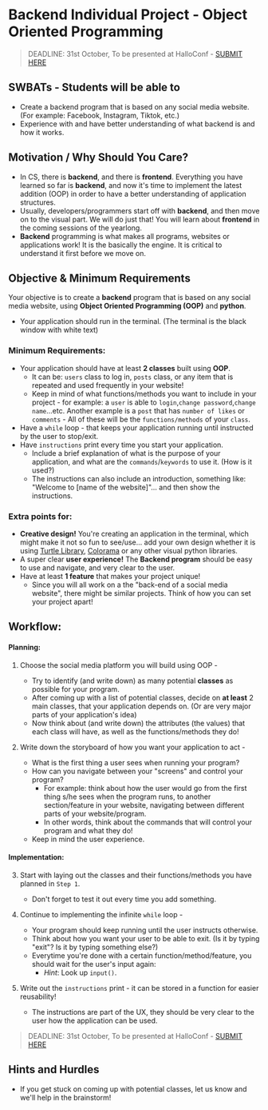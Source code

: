 # Backend Individual Project - Object Oriented Programming 

> DEADLINE: 31st October, To be presented at HalloConf - [SUBMIT HERE](https://forms.gle/Y3SaM2fxHfo5SrmDA)  

## SWBATs - Students will be able to
- Create a backend program that is based on any social media website. (For example: Facebook, Instagram, Tiktok, etc.)
- Experience with and have better understanding of what backend is and how it works.

## Motivation / Why Should You Care? 
- In CS, there is **backend**, and there is **frontend**. Everything you have learned so far is **backend**, and now it's time to implement the latest addition (OOP) in order to have a better understanding of application structures. 
- Usually, developers/programmers start off with **backend**, and then move on to the visual part. We will do just that! You will learn about **frontend** in the coming sessions of the yearlong.
- **Backend** programming is what makes all programs, websites or applications work! It is the basically the engine. It is critical to understand it first before we move on.  

## Objective & Minimum Requirements
Your objective is to create a **backend** program that is based on any social media website, using **Object Oriented Programming (OOP)** and **python**.
* Your application should run in the terminal. (The terminal is the black window with white text)

  
  
### Minimum Requirements:
- Your application should have at least **2 classes** built using **OOP**. 
    - It can be: `users` class to log in, `posts` class,  or any item that is repeated and used frequently in your website!
    - Keep in mind of what functions/methods you want to include in your project - for example: a `user` is able to `login`,`change password`,`change name`...etc. Another example is a `post` that has `number of likes` or `comments` - All of these will be the `functions/methods` of your `class`.
- Have a `while` loop - that keeps your application running until instructed by the user to stop/exit.
- Have `instructions` print every time you start your application.
    - Include a brief explanation of what is the purpose of your application, and what are the `commands`/`keywords` to use it. (How is it used?)
    - The instructions can also include an introduction, something like: "Welcome to [name of the website]"... and then show the instructions.

 

 
### Extra points for:
- **Creative design!** You're creating an application in the terminal, which might make it not so fun to see/use... add your own design whether it is using [Turtle Library](https://docs.python.org/3/library/turtle.html), [Colorama](https://pypi.org/project/colorama/) or any other visual python libraries.
- A super clear **user experience!** The **Backend program** should be easy to use and navigate, and very clear to the user.
- Have at least **1 feature** that makes your project unique!
    - Since you will all work on a the "back-end of a social media website", there might be similar projects. Think of how you can set your project apart!

  
  
## Workflow:

#### Planning:
1. Choose the social media platform you will build using OOP - 
    - Try to identify (and write down) as many potential **classes** as possible for your program.
    - After coming up with a list of potential classes, decide on **at least** 2 main classes, that your application depends on. (Or are very major parts of your application's idea)
    - Now think about (and write down) the attributes (the values) that each class will have, as well as the functions/methods they do!

2. Write down the storyboard of how you want your application to act - 
    - What is the first thing a user sees when running your program?
    - How can you navigate between your "screens" and control your program?
        - For example: think about how the user would go from the first thing s/he sees when the program runs, to another section/feature in your website, navigating between different parts of your website/program.
        - In other words, think about the commands that will control your program and what they do!
    - Keep in mind the user experience.
    
#### Implementation:
3. Start with laying out the classes and their functions/methods you have planned in `Step 1`.
    - Don't forget to test it out every time you add something.

4. Continue to implementing the infinite `while` loop - 
    - Your program should keep running until the user instructs otherwise. 
    - Think about how you want your user to be able to exit. (Is it by typing "exit"? Is it by typing something else?)
    - Everytime you're done with a certain function/method/feature, you should wait for the user's input again:
        - *Hint*: Look up `input()`.

5. Write out the `instructions` print - it can be stored in a function for easier reusability!
    - The instructions are part of the UX, they should be very clear to the user how the application can be used.
    

> DEADLINE: 31st October, To be presented at HalloConf - [SUBMIT HERE](https://forms.gle/Y3SaM2fxHfo5SrmDA)  

## Hints and Hurdles
- If you get stuck on coming up with potential classes, let us know and we'll help in the brainstorm!
